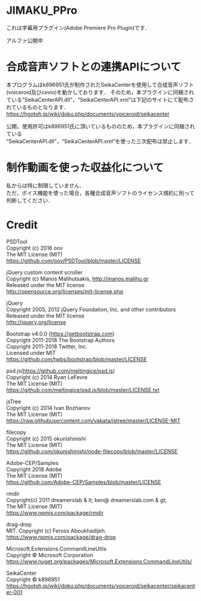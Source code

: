 # JIMAKU_PPro
これは字幕用プラグイン(Adobe Premiere Pro Plugin)です．

アルファ公開中

# 合成音声ソフトとの連携APIについて
本プログラムはk896951氏が制作されたSeikaCenterを使用して合成音声ソフト(voiceroid及びcevio)を動かしております．
そのため，本プラグインに同梱されている“SeikaCenterAPI.dll”，“SeikaCenterAPI.xml”は下記のサイトにて配布されているものとなります．<br>
https://hgotoh.jp/wiki/doku.php/documents/voiceroid/seikacenter

公開，使用許可はk896951氏に頂いているもののため，本プラグインに同梱されている<br>
“SeikaCenterAPI.dll”，“SeikaCenterAPI.xml”を使った三次配布は禁止します．

# 制作動画を使った収益化について
私からは特に制限していません．<br>
ただ，ボイス機能を使った場合，各種合成音声ソフトのライセンス規約に則って判断してください．

# Credit

PSDTool<br>
Copyright (c) 2016 oov<br>
The MIT License (MIT)<br>
https://github.com/oov/PSDTool/blob/master/LICENSE<br>

jQuery custom content scroller<br>
Copyright (c) Manos Malihutsakis, http://manos.malihu.gr<br>
Released under the MIT license<br>
http://opensource.org/licenses/mit-license.php<br>

jQuery<br>
Copyright 2005, 2012 jQuery Foundation, Inc. and other contributors<br>
Released under the MIT license<br>
http://jquery.org/license<br>

Bootstrap v4.0.0 (https://getbootstrap.com)<br>
Copyright 2011-2018 The Bootstrap Authors<br>
Copyright 2011-2018 Twitter, Inc.<br>
Licensed under MIT<br>
https://github.com/twbs/bootstrap/blob/master/LICENSE<br>

psd.js(https://github.com/meltingice/psd.js)<br>
Copyright (c) 2014 Ryan LeFevre<br>
The MIT License (MIT)<br>
https://github.com/meltingice/psd.js/blob/master/LICENSE.txt<br>

jsTree<br>
Copyright (c) 2014 Ivan Bozhanov<br>
The MIT License (MIT)<br>
https://raw.githubusercontent.com/vakata/jstree/master/LICENSE-MIT<br>

filecopy<br>
Copyright (c) 2015 okunishinishi<br>
The MIT License (MIT)<br>
https://github.com/okunishinishi/node-filecopy/blob/master/LICENSE<br>


Adobe-CEP/Samples<br>
Copyright 2018 Adobe<br>
The MIT License (MIT)<br>
https://github.com/Adobe-CEP/Samples/blob/master/LICENSE<br>

rmdir<br>
Copyright(c) 2011 dreamerslab & lt; ben@ dreamerslab.com & gt;<br>
The MIT License (MIT)<br>
https://www.npmjs.com/package/rmdir<br>

drag-drop<br>
MIT. Copyright (c) Feross Aboukhadijeh.<br>
https://www.npmjs.com/package/drag-drop<br>

Microsoft.Extensions.CommandLineUtils<br>
Copyright © Microsoft Corporation<br>
https://www.nuget.org/packages/Microsoft.Extensions.CommandLineUtils/<br>

SeikaCenter<br>
Copyright © k896951 <br>
https://hgotoh.jp/wiki/doku.php/documents/voiceroid/seikacenter/seikacenter-001<br>
